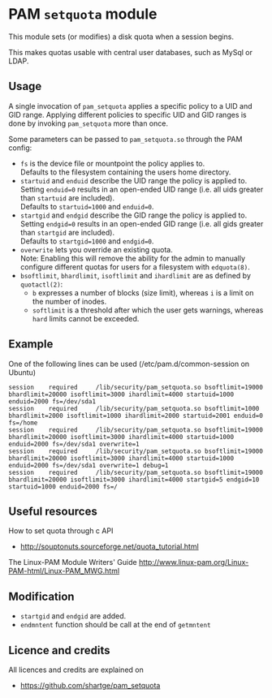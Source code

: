 PAM `setquota` module
=====================

This module sets (or modifies) a disk quota when a session begins.

This makes quotas usable with central user databases, such as MySql or LDAP.

Usage
-----
A single invocation of `pam_setquota` applies a specific policy to a UID and GID range.
Applying different policies to specific UID and GID ranges is done by invoking
`pam_setquota` more than once.

Some parameters can be passed to `pam_setquota.so` through the PAM config:
- `fs` is the device file or mountpoint the policy applies to.  
  Defaults to the filesystem containing the users home directory.
- `startuid` and `enduid` describe the UID range the policy is applied to.  
  Setting `enduid=0` results in an open-ended UID range (i.e. all uids greater
  than `startuid` are included).  
  Defaults to `startuid=1000` and `enduid=0`.
- `startgid` and `endgid` describe the GID range the policy is applied to.  
  Setting `endgid=0` results in an open-ended GID range (i.e. all gids greater
  than `startgid` are included).  
  Defaults to `startgid=1000` and `endgid=0`.
- `overwrite` lets you override an existing quota.  
  Note: Enabling this will remove the ability for the admin to manually configure
	different quotas for users for a filesystem with `edquota(8)`.
- `bsoftlimit`, `bhardlimit`, `isoftlimit` and `ihardlimit` are as defined by
  `quotactl(2)`:
  - `b` expresses a number of blocks (size limit), whereas
	`i` is a limit on the number of inodes.
  - `softlimit` is a threshold after which the user gets warnings,
	whereas `hard` limits cannot be exceeded.


Example
-------
One of the following lines can be used (/etc/pam.d/common-session on Ubuntu)

	session    required     /lib/security/pam_setquota.so bsoftlimit=19000 bhardlimit=20000 isoftlimit=3000 ihardlimit=4000 startuid=1000 enduid=2000 fs=/dev/sda1
	session    required     /lib/security/pam_setquota.so bsoftlimit=1000 bhardlimit=2000 isoftlimit=1000 ihardlimit=2000 startuid=2001 enduid=0 fs=/home
	session    required     /lib/security/pam_setquota.so bsoftlimit=19000 bhardlimit=20000 isoftlimit=3000 ihardlimit=4000 startuid=1000 enduid=2000 fs=/dev/sda1 overwrite=1
	session    required     /lib/security/pam_setquota.so bsoftlimit=19000 bhardlimit=20000 isoftlimit=3000 ihardlimit=4000 startuid=1000 enduid=2000 fs=/dev/sda1 overwrite=1 debug=1
	session    required     /lib/security/pam_setquota.so bsoftlimit=19000 bhardlimit=20000 isoftlimit=3000 ihardlimit=4000 startgid=5 endgid=10 startuid=1000 enduid=2000 fs=/

Useful resources
-------------------
How to set quota through c API
- http://souptonuts.sourceforge.net/quota_tutorial.html

The Linux-PAM Module Writers' Guide
http://www.linux-pam.org/Linux-PAM-html/Linux-PAM_MWG.html

Modification
-------------------
- `startgid` and `endgid` are added.
- `endmntent` function should be call at the end of `getmntent`


Licence and credits
-------------------
All licences and credits are explained on
- https://github.com/shartge/pam_setquota
